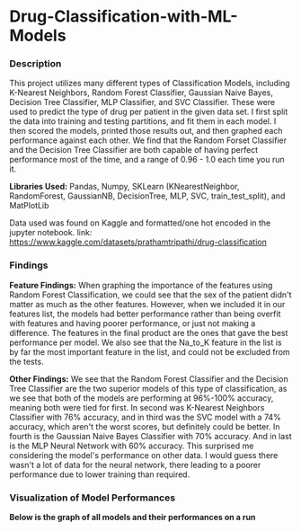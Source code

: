 # Drug-Classification-with-ML-Models
### Description
This project utilizes many different types of Classification Models, including K-Nearest Neighbors, Random Forest Classifier, Gaussian Naive Bayes, Decision Tree Classifier, MLP Classifier, and SVC Classifier. These were used to predict the type of drug per patient in the given data set. I first split the data into training and testing partitions, and fit them in each model. I then scored the models, printed those results out, and then graphed each performance against each other. We find that the Random Forset Classifier and the Decision Tree Classifier are both capable of having perfect performance most of the time, and a range of 0.96 - 1.0 each time you run it. 

**Libraries Used:** Pandas, Numpy, SKLearn (KNearestNeighbor, RandomForest, GaussianNB, DecisionTree, MLP, SVC, train_test_split), and MatPlotLib

Data used was found on Kaggle and formatted/one hot encoded in the jupyter notebook.
link: https://www.kaggle.com/datasets/prathamtripathi/drug-classification

### Findings
**Feature Findings:** When graphing the importance of the features using Random Forest Classification, we could see that the sex of the patient didn't matter as much as the other features. However, when we included it in our features list, the models had better performance rather than being overfit with features and having poorer performance, or just not making a difference. The features in the final product are the ones that gave the best performance per model. We also see that the Na_to_K feature in the list is by far the most important feature in the list, and could not be excluded from the tests.

**Other Findings:** We see that the Random Forest Classifier and the Decision Tree Classifier are the two superior models of this type of classification, as we see that both of the models are performing at 96%-100% accuracy, meaning both were tied for first. In second was K-Nearest Neighbors Classifier with 76% accuracy, and in third was the SVC model with a 74% accuracy, which aren't the worst scores, but definitely could be better. In fourth is the Gaussian Naive Bayes Classifier with 70% accuracy. And in last is the MLP Neural Network with 60% accuracy. This surprised me considering the model's performance on other data. I would guess there wasn't a lot of data for the neural network, there leading to a poorer performance due to lower training than required.

### Visualization of Model Performances
**Below is the graph of all models and their performances on a run**
